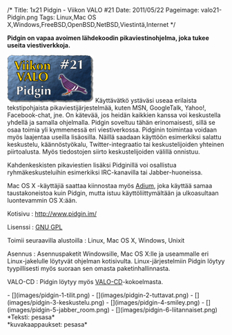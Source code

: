 /*
Title: 1x21 Pidgin - Viikon VALO #21
Date: 2011/05/22
Pageimage: valo21-Pidgin.png
Tags: Linux,Mac OS X,Windows,FreeBSD,OpenBSD,NetBSD,Viestintä,Internet
*/

**Pidgin on vapaa avoimen lähdekoodin pikaviestinohjelma, joka tukee
useita viestiverkkoja.**

![](images/valo21-Pidgin.png "fig:valo21-Pidgin.png") Käyttävätkö ystäväsi
useaa erilaista tekstipohjaista pikaviestijärjestelmää, kuten MSN,
GoogleTalk, Yahoo!, Facebook-chat, jne. On kätevää, jos heidän kaikkien
kanssa voi keskustella yhdellä ja samalla ohjelmalla. Pidgin soveltuu
tähän erinomaisesti, sillä se osaa toimia yli kymmenessä eri
viestiverkossa. Pidginin toimintaa voidaan myös laajentaa useilla
lisäosilla. Näillä saadaan käyttöön esimerkiksi salattu keskustelu,
käännöstyökalu, Twitter-integraatio tai keskustelijoiden yhteinen
piirtoalusta. Myös tiedostojen siirto keskustelijoiden välillä onnistuu.

Kahdenkeskisten pikaviestien lisäksi Pidginillä voi osallistua
ryhmäkeskusteluihin esimerkiksi IRC-kanavilla tai Jabber-huoneissa.

Mac OS X -käyttäjiä saattaa kiinnostaa myös [Adium](http://adium.im/),
joka käyttää samaa taustakoneistoa kuin Pidgin, mutta istuu
käyttöliittymältään ja ulkoasultaan luontevammin OS X:ään.

Kotisivu
:   <http://www.pidgin.im/>

Lisenssi
:   [GNU GPL](GNU_GPL)

Toimii seuraavilla alustoilla
:   Linux, Mac OS X, Windows, Unixit

Asennus
:   Asennuspaketit Windowsille, Mac OS X:lle ja useammalle eri
    Linux-jakelulle löytyvät ohjelman kotisivulta. Linux-järjestelmiin
    Pidgin löytyy tyypillisesti myös suoraan sen omasta
    paketinhallinnasta.

VALO-CD
:   Pidgin löytyy myös
    [VALO-CD](http://www.valo-cd.fi/ilmainen_pidgin)-kokoelmasta.

<div class="psgallery" markdown="1">
-   [](images/pidgin-1-tilit.png)
-   [](images/pidgin-2-tuttavat.png)
-   [](images/pidgin-3-keskustelu.png)
-   [](images/pidgin-4-smiley.png)
-   [](images/pidgin-5-jabber_room.png)
-   [](images/pidgin-6-liitannaiset.png)

</div>
*Teksti: pesasa* <br />
*kuvakaappaukset: pesasa*
